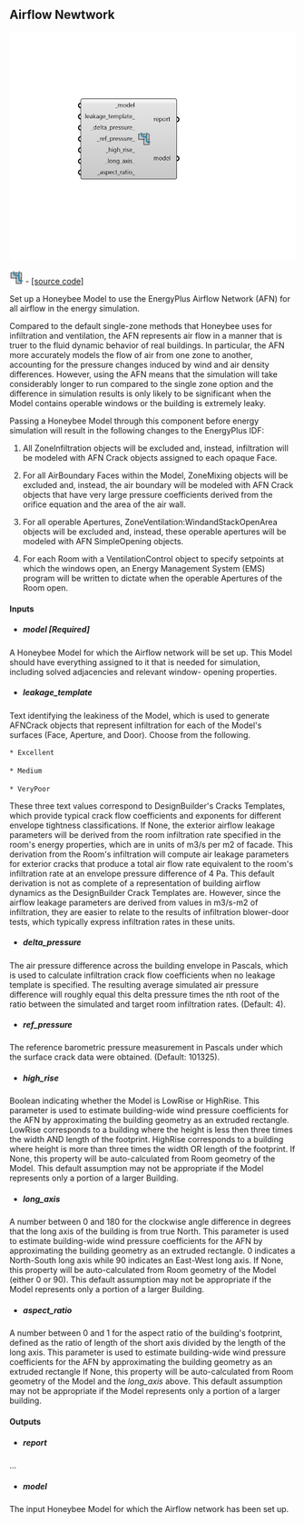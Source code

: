 ## Airflow Newtwork

![](../../images/components/Airflow_Newtwork.png)

![](../../images/icons/Airflow_Newtwork.png) - [[source code]](https://github.com/ladybug-tools/honeybee-grasshopper-energy/blob/master/honeybee_grasshopper_energy/src//HB%20Airflow%20Newtwork.py)


Set up a Honeybee Model to use the EnergyPlus Airflow Network (AFN) for all airflow in the energy simulation. 

Compared to the default single-zone methods that Honeybee uses for infiltration and ventilation, the AFN represents air flow in a manner that is truer to the fluid dynamic behavior of real buildings. In particular, the AFN more accurately models the flow of air from one zone to another, accounting for the pressure changes induced by wind and air density differences. However, using the AFN means that the simulation will take considerably longer to run compared to the single zone option and the difference in simulation results is only likely to be significant when the Model contains operable windows or the building is extremely leaky. 

Passing a Honeybee Model through this component before energy simulation will result in the following changes to the EnergyPlus IDF: 

1. All ZoneInfiltration objects will be excluded and, instead, infiltration will be modeled with AFN Crack objects assigned to each opaque Face. 

2. For all AirBoundary Faces within the Model, ZoneMixing objects will be excluded and, instead, the air boundary will be modeled with AFN Crack objects that have very large pressure coefficients derived from the orifice equation and the area of the air wall. 

3. For all operable Apertures, ZoneVentilation:WindandStackOpenArea objects will be excluded and, instead, these operable apertures will be modeled with AFN SimpleOpening objects. 

4. For each Room with a VentilationControl object to specify setpoints at which the windows open, an Energy Management System (EMS) program will be written to dictate when the operable Apertures of the Room open. 



#### Inputs
* ##### model [Required]
A Honeybee Model for which the Airflow network will be set up. This Model should have everything assigned to it that is needed for simulation, including solved adjacencies and relevant window- opening properties. 
* ##### leakage_template 
Text identifying the leakiness of the Model, which is used to generate AFNCrack objects that represent infiltration for each of the Model's surfaces (Face, Aperture, and Door). 
Choose from the following. 

    * Excellent

    * Medium

    * VeryPoor
These three text values correspond to DesignBuilder's Cracks Templates, which provide typical crack flow coefficients and exponents for different envelope tightness classifications. 
If None, the exterior airflow leakage parameters will be derived from the room infiltration rate specified in the room's energy properties, which are in units of m3/s per m2 of facade. This derivation from the Room's infiltration will compute air leakage parameters for exterior cracks that produce a total air flow rate equivalent to the room's infiltration rate at an envelope pressure difference of 4 Pa. This default derivation is not as complete of a representation of building airflow dynamics as the DesignBuilder Crack Templates are. However, since the airflow leakage parameters are derived from values in m3/s-m2 of infiltration, they are easier to relate to the results of infiltration blower-door tests, which typically express infiltration rates in these units. 
* ##### delta_pressure 
The air pressure difference across the building envelope in Pascals, which is used to calculate infiltration crack flow coefficients when no leakage template is specified. The resulting average simulated air pressure difference will roughly equal this delta pressure times the nth root of the ratio between the simulated and target room infiltration rates. (Default: 4). 
* ##### ref_pressure 
The reference barometric pressure measurement in Pascals under which the surface crack data were obtained. (Default: 101325). 
* ##### high_rise 
Boolean indicating whether the Model is LowRise or HighRise. This parameter is used to estimate building-wide wind pressure coefficients for the AFN by approximating the building geometry as an extruded rectangle. LowRise corresponds to a building where the height is less then three times the width AND length of the footprint. HighRise corresponds to a building where height is more than three times the width OR length of the footprint. If None, this property will be auto-calculated from Room geometry of the Model. This default assumption may not be appropriate if the Model represents only a portion of a larger Building. 
* ##### long_axis 
A number between 0 and 180 for the clockwise angle difference in degrees that the long axis of the building is from true North. This parameter is used to estimate building-wide wind pressure coefficients for the AFN by approximating the building geometry as an extruded rectangle. 0 indicates a North-South long axis while 90 indicates an East-West long axis. If None, this property will be auto-calculated from Room geometry of the Model (either 0 or 90). This default assumption may not be appropriate if the Model represents only a portion of a larger Building. 
* ##### aspect_ratio 
A number between 0 and 1 for the aspect ratio of the building's footprint, defined as the ratio of length of the short axis divided by the length of the long axis. This parameter is used to estimate building-wide wind pressure coefficients for the AFN by approximating the building geometry as an extruded rectangle If None, this property will be auto-calculated from Room geometry of the Model and the _long_axis_ above. This default assumption may not be appropriate if the Model represents only a portion of a larger building. 

#### Outputs
* ##### report
... 
* ##### model
The input Honeybee Model for which the Airflow network has been set up. 